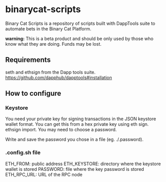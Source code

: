 # binarycat-scripts
Binary Cat Scripts is a repository of scripts built with DappTools suite to automate bets in the Binary Cat Platform.

**warning:** This is a beta product and should be only used by those who know what they are doing. Funds may be lost.

## Requirements
seth and ethsign from the Dapp tools suite. 
https://github.com/dapphub/dapptools#installation

## How to configure
### Keystore
You need your private key for signing transactions in the JSON keystore wallet format. You can get this from a hex private key using eth sign.
ethsign import. You may need to choose a password.

Write and save the password you chose in a file (eg. ./.password).

### .config.sh file
ETH_FROM: public address
ETH_KEYSTORE: directory where the keystore wallet is stored
PASSWORD: file where the key password is stored
ETH_RPC_URL: URL of the RPC node
